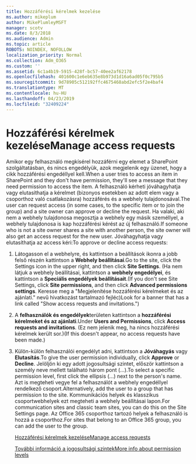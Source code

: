 ```yaml
---
title: Hozzáférési kérelmek kezelése
ms.author: mikeplum
author: MikePlumleyMSFT
manager: scotv
ms.date: 8/3/2018
ms.audience: Admin
ms.topic: article
ROBOTS: NOINDEX, NOFOLLOW
localization_priority: Normal
ms.collection: Adm_O365
ms.custom: ''
ms.assetid: 6c1a4b19-5915-428f-bc57-40ee2af62178
ms.openlocfilehash: 401600c1e6eb635e8b973d1d16a6ad05f0c795b5
ms.sourcegitcommit: 9d78905c512192ffc4675468abd2efc5f2e4baf4
ms.translationtype: MT
ms.contentlocale: hu-HU
ms.lasthandoff: 04/23/2019
ms.locfileid: "32409224"
---
```

# <a name="manage-access-requests"></a><span data-ttu-id="f0167-102">Hozzáférési kérelmek kezelése</span><span class="sxs-lookup"><span data-stu-id="f0167-102">Manage access requests</span></span>

<span data-ttu-id="f0167-103">Amikor egy felhasználó megkísérel hozzáférni egy elemet a SharePoint szolgáltatásban, és nincs engedélyük, azok megjelenik egy üzenet, hogy a cikk hozzáférési engedéllyel kell.</span><span class="sxs-lookup"><span data-stu-id="f0167-103">When a user tries to access an item in SharePoint and they don't have permission, they'll see a message that they need permission to access the item.</span></span> <span data-ttu-id="f0167-104">A felhasználó kérheti jóváhagyhatja vagy elutasíthatja a kérelmet (bizonyos esetekben az adott elem vagy a csoporthoz való csatlakozásra) hozzáférés és a webhely tulajdonosával.</span><span class="sxs-lookup"><span data-stu-id="f0167-104">The user can request access (in some cases, to the specific item or to join the group) and a site owner can approve or decline the request.</span></span> <span data-ttu-id="f0167-105">Ha valaki, aki nem a webhely tulajdonosa megosztja a webhely egy másik személlyel, a webhely tulajdonosa is kap hozzáférési kérést az új felhasználó.</span><span class="sxs-lookup"><span data-stu-id="f0167-105">If someone who is not a site owner shares a site with another person, the site owner will also get an access request for the new user.</span></span> <span data-ttu-id="f0167-106">Jóváhagyhatja vagy elutasíthatja az access kéri:</span><span class="sxs-lookup"><span data-stu-id="f0167-106">To approve or decline access requests:</span></span>
  
1. <span data-ttu-id="f0167-107">Látogasson el a webhelyre, és kattintson a beállítások ikonra a jobb felső részén kattintson a **Webhely beállításai**.</span><span class="sxs-lookup"><span data-stu-id="f0167-107">Go to the site, click the Settings icon in the upper right, and then click **Site Settings**.</span></span> <span data-ttu-id="f0167-108">(Ha nem látjuk a webhely beállításai, kattintson a **webhely engedélyei**, és kattintson a **Speciális engedélyek beállításait**.</span><span class="sxs-lookup"><span data-stu-id="f0167-108">(If you don't see Site Settings, click **Site permissions**, and then click **Advanced permissions settings**.</span></span> <span data-ttu-id="f0167-109">Keresse meg a "Megjelenítése hozzáférési kérelmeket és az ajánlati." nevű hivatkozást tartalmazó fejléc)</span><span class="sxs-lookup"><span data-stu-id="f0167-109">Look for a banner that has a link called "Show access requests and invitations.")</span></span>
    
2. <span data-ttu-id="f0167-110">A **felhasználók és engedélyek**területen kattintson a **hozzáférési kérelmeket és az ajánlati**.</span><span class="sxs-lookup"><span data-stu-id="f0167-110">Under **Users and Permissions**, click **Access requests and invitations**.</span></span> <span data-ttu-id="f0167-111">(Ez nem jelenik meg, ha nincs hozzáférési kérelmek került sor.)</span><span class="sxs-lookup"><span data-stu-id="f0167-111">(If this doesn't appear, no access requests have been made.)</span></span>
    
3. <span data-ttu-id="f0167-112">Külön-külön felhasználói engedélyt adni, kattintson a **Jóváhagyás** vagy **Elutasítás**.</span><span class="sxs-lookup"><span data-stu-id="f0167-112">To give the user permission individually, click **Approve** or **Decline**.</span></span> <span data-ttu-id="f0167-113">Jelöljön ki egy adott jogosultsági szintet, először kattintson a személy neve mellett található három pont (...).</span><span class="sxs-lookup"><span data-stu-id="f0167-113">To select a specific permission level, first click the ellipsis (...) next to the person's name.</span></span> <span data-ttu-id="f0167-114">Azt is megteheti vegye fel a felhasználót a webhely engedéllyel rendelkező csoport.</span><span class="sxs-lookup"><span data-stu-id="f0167-114">Alternatively, add the user to a group that has permission to the site.</span></span> <span data-ttu-id="f0167-115">Kommunikációs helyek és klasszikus csoportwebhelyek ezt megteheti a webhely beállításai lapon.</span><span class="sxs-lookup"><span data-stu-id="f0167-115">For communication sites and classic team sites, you can do this on the Site Settings page.</span></span> <span data-ttu-id="f0167-116">Az Office 365 csoporthoz tartozó helyek a felhasználó is hozzá a csoporthoz.</span><span class="sxs-lookup"><span data-stu-id="f0167-116">For sites that belong to an Office 365 group, you can add the user to the group.</span></span>
    
    [<span data-ttu-id="f0167-117">Hozzáférési kérelmek kezelése</span><span class="sxs-lookup"><span data-stu-id="f0167-117">Manage access requests </span></span>](https://go.microsoft.com/fwlink/?linkid=2008747)
    
    [<span data-ttu-id="f0167-118">További információ a jogosultsági szintek</span><span class="sxs-lookup"><span data-stu-id="f0167-118">More info about permission levels</span></span>](https://go.microsoft.com/fwlink/?linkid=867071)
    

